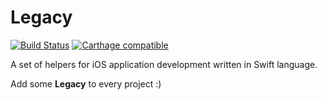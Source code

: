 Legacy
======

[![Build Status](https://travis-ci.org/eugeneego/legacy.svg?branch=master)](https://travis-ci.org/eugeneego/legacy)
[![Carthage compatible](https://img.shields.io/badge/Carthage-compatible-4BC51D.svg?style=flat)](https://github.com/Carthage/Carthage)

A set of helpers for iOS application development written in Swift language.

Add some **Legacy** to every project :)

